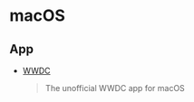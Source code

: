 # macOS

## App

- [WWDC](https://github.com/insidegui/WWDC)
    > The unofficial WWDC app for macOS